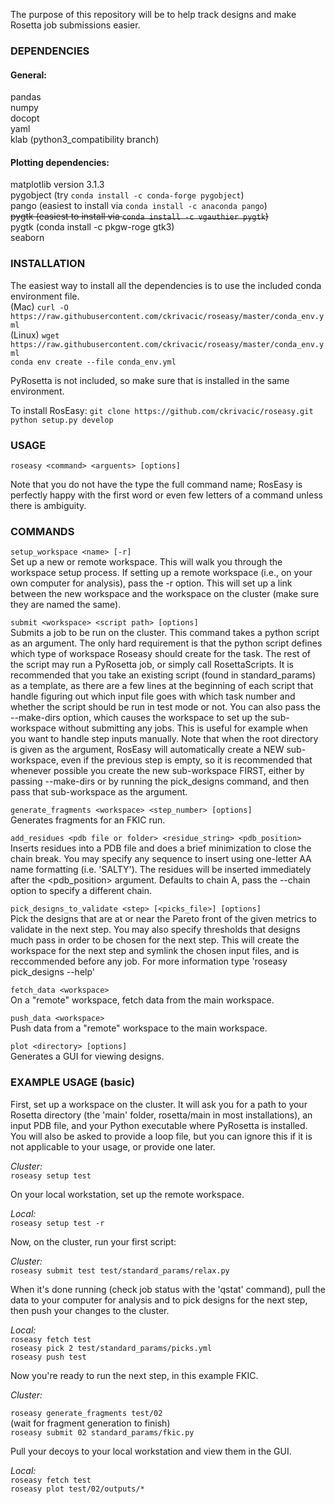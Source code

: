 The purpose of this repository will be to help track designs and make Rosetta 
job submissions easier. 


### DEPENDENCIES

#### General:  
pandas  
numpy  
docopt  
yaml  
klab (python3_compatibility branch)  
#### Plotting dependencies:  
matplotlib version 3.1.3  
pygobject (try `conda install -c conda-forge pygobject`)  
pango (easiest to install via `conda install -c anaconda pango`)  
~~pygtk (easiest to install via `conda install -c vgauthier pygtk`)~~  
pygtk (conda install -c pkgw-roge gtk3)  
seaborn  

### INSTALLATION

The easiest way to install all the dependencies is to use the included conda environment file.  
(Mac) `curl -O https://raw.githubusercontent.com/ckrivacic/roseasy/master/conda_env.yml`  
(Linux) `wget https://raw.githubusercontent.com/ckrivacic/roseasy/master/conda_env.yml`  
`conda env create --file conda_env.yml`

PyRosetta is not included, so make sure that is installed in the same environment.

To install RosEasy:
`git clone https://github.com/ckrivacic/roseasy.git`  
`python setup.py develop`  

### USAGE  

`roseasy <command> <arguents> [options]`

  Note that you do not have the type the full command name; RosEasy is perfectly 
  happy with the first word or even few letters of a command unless there is 
  ambiguity.


### COMMANDS  

`setup_workspace <name> [-r]`  
  Set up a new or remote workspace. This will walk you through the workspace
  setup process. If setting up a remote workspace (i.e., on your own 
  computer for analysis), pass the -r option. This will set up a link between 
  the new workspace and the workspace on the cluster (make sure they are named 
  the same).


`submit <workspace> <script path> [options]`  
  Submits a job to be run on the cluster. This command takes a 
  python script as an argument. The only hard requirement is that the 
  python script defines which type of workspace Roseasy should create 
  for the task. The rest of the script may run a PyRosetta job, or simply 
  call RosettaScripts. It is recommended that you take an existing script 
  (found in standard_params) as a template, as there are a few lines at 
  the beginning of each script that handle figuring out which input file 
  goes with which task number and whether the script should be run in test 
  mode or not. You can also pass the --make-dirs option, which 
  causes the workspace to set up the sub-workspace without submitting any jobs.
  This is useful for example when you want to handle step inputs manually.
  Note that when the root directory is given as the <workspace> argument, 
  RosEasy will automatically create a NEW sub-workspace, even if the previous 
  step is empty, so it is recommended that whenever possible you create the new 
  sub-workspace FIRST, either by passing --make-dirs or by running the 
  pick_designs command, and then pass that sub-workspace as the <workspace> 
  argument.


`generate_fragments <workspace> <step_number> [options]`  
  Generates fragments for an FKIC run.


`add_residues <pdb file or folder> <residue_string> <pdb_position>`  
  Inserts residues into a PDB file and does a brief minimization 
  to close the chain break. You may specify any sequence to insert 
  using one-letter AA name formatting (i.e. 'SALTY'). The residues 
  will be inserted immediately after the <pdb_position> argument. 
  Defaults to chain A, pass the --chain option to specify a different 
  chain.


`pick_designs_to_validate <step> [<picks_file>] [options]`  
  Pick the designs that are at or near the Pareto front of the given metrics to
  validate in the next step. You may also specify thresholds that designs much pass 
  in order to be chosen for the next step. This will create the workspace for the 
  next step and symlink the chosen input files, and is reccommended before any job.
  For more information type 'roseasy pick_designs --help'
  

`fetch_data <workspace>`  
  On a "remote" workspace, fetch data from the main workspace.


`push_data <workspace>`  
  Push data from a "remote" workspace to the main workspace.


`plot <directory> [options]`  
  Generates a GUI for viewing designs.


### EXAMPLE USAGE (basic)

  First, set up a workspace on the cluster. It will ask you for a path to your 
  Rosetta directory (the 'main' folder, rosetta/main in most installations), an 
  input PDB file, and your Python executable where PyRosetta is installed. You 
  will also be asked to provide a loop file, but you can ignore this if it is not 
  applicable to your usage, or provide one later.


*Cluster:*  
`roseasy setup test`


  On your local workstation, set up the remote workspace.

*Local:*  
`roseasy setup test -r`


  Now, on the cluster, run your first script:

*Cluster:*  
`roseasy submit test test/standard_params/relax.py`


  When it's done running (check job status with the 'qstat' command), 
  pull the data to your computer for analysis and to pick designs 
  for the next step, then push your changes to the cluster.

*Local:*  
`roseasy fetch test`  
`roseasy pick 2 test/standard_params/picks.yml`  
`roseasy push test`  


  Now you're ready to run the next step, in this example FKIC.

*Cluster:*

`roseasy generate_fragments test/02`  
(wait for fragment generation to finish)  
`roseasy submit 02 standard_params/fkic.py`  


  Pull your decoys to your local workstation and view them in the GUI.

*Local:*  
`roseasy fetch test`  
`roseasy plot test/02/outputs/*`  
